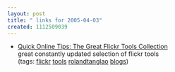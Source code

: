 ```yaml
---
layout: post
title: " links for 2005-04-03"
created: 1112509039
---
```

<ul class="delicious">
	<li>
		<div class="delicious-link"><a href="http://pchere.blogspot.com/2005/03/great-flickr-tools-collection.html">Quick Online Tips: The Great Flickr Tools Collection</a></div>
		<div class="delicious-extended">great constantly updated selection of flickr tools</div>
		<div class="delicious-tags">(tags: <a href="http://del.icio.us/rtanglao/flickr">flickr</a> <a href="http://del.icio.us/rtanglao/tools">tools</a> <a href="http://del.icio.us/rtanglao/rolandtanglao">rolandtanglao</a> <a href="http://del.icio.us/rtanglao/blogs">blogs</a>)</div>
	</li>
</ul>


